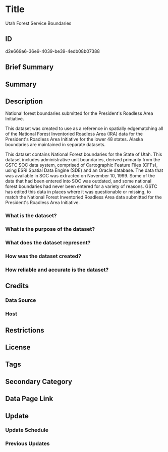 # Title

Utah Forest Service Boundaries

## ID

d2e669a6-36e9-4039-be39-4edb08b07388

## Brief Summary

## Summary

## Description

National forest boundaries submitted for the President's Roadless Area Initiative.

This dataset was created to use as a reference in spatially edgematching all of the National Forest Inventoried Roadless Area (IRA) data for the President's Roadless Area Initiative for the lower 48 states. Alaska boundaries are maintained in separate datasets.

This dataset contains National Forest boundaries for the State of Utah. This dataset includes administrative unit boundaries, derived primarily from the GSTC SOC data system, comprised of Cartographic Feature Files (CFFs), using ESRI Spatial Data Engine (SDE) and an Oracle database. The data that was available in SOC was extracted on November 10, 1999. Some of the data that had been entered into SOC was outdated, and some national forest boundaries had never been entered for a variety of reasons. GSTC has edited this data in places where it was questionable or missing, to match the National Forest Inventoried Roadless Area data submitted for the President's Roadless Area Initiative.

### What is the dataset?

### What is the purpose of the dataset?

### What does the dataset represent?

### How was the dataset created?

### How reliable and accurate is the dataset?

## Credits

### Data Source

### Host

## Restrictions

## License

## Tags

## Secondary Category

## Data Page Link

## Update

### Update Schedule

### Previous Updates
